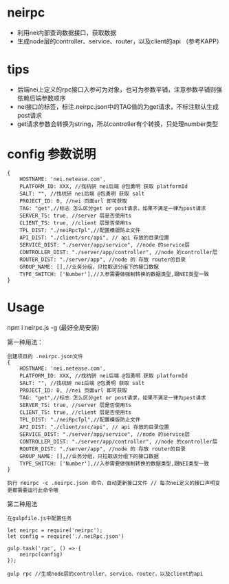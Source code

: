# neirpc

- 利用nei内部查询数据接口，获取数据
- 生成node层的controller、service、router，以及client的api
（参考KAPP）

# tips
- 后端nei上定义的rpc接口入参可为对象，也可为参数平铺，注意参数平铺则强依赖后端参数顺序
- nei接口的标签，标注.neirpc.json中的TAG值的为get请求，不标注默认生成post请求
- get请求参数会转换为string，所以controller有个转换，只处理number类型

# config 参数说明


```
{
    HOSTNAME: 'nei.netease.com',
    PLATFORM_ID: XXX, //找杭研 nei后端 @包勇明 获取 platformId 
    SALT: "", //找杭研 nei后端 @包勇明 获取 salt 
    PROJECT_ID: 0, //nei 页面url 即可获取
    TAG: "get",//标志 怎么区分get or post请求，如果不满足一律为post请求
    SERVER_TS: true, //server 层是否使用ts
    CLIENT_TS: true, //client 层是否使用ts
    TPL_DIST: "./neiRpcTpl",//配置模版防止文件
    API_DIST: "./client/src/api", // api 存放的目录位置
    SERVICE_DIST: "./server/app/service", //node 的service层
    CONTROLLER_DIST: "./server/app/controller", //node 的controller层
    ROUTER_DIST: "./server/app", //node 的 存放 router的目录
    GROUP_NAME: [],//业务分组，只拉取该分组下的接口数据
    TYPE_SWITCH: ['Number'],//入参需要做强制转换的数据类型,跟NEI类型一致
}
```



# Usage

npm i neirpc.js -g (最好全局安装)

第一种用法：

```
创建项目的 .neirpc.json文件
{
    HOSTNAME: 'nei.netease.com',
    PLATFORM_ID: XXX, //找杭研 nei后端 @包勇明 获取 platformId 
    SALT: "", //找杭研 nei后端 @包勇明 获取 salt 
    PROJECT_ID: 0, //nei 页面url 即可获取
    TAG: "get",//标志 怎么区分get or post请求，如果不满足一律为post请求
    SERVER_TS: true, //server 层是否使用ts
    CLIENT_TS: true, //client 层是否使用ts
    TPL_DIST: "./neiRpcTpl",//配置模版防止文件
    API_DIST: "./client/src/api", // api 存放的目录位置
    SERVICE_DIST: "./server/app/service", //node 的service层
    CONTROLLER_DIST: "./server/app/controller", //node 的controller层
    ROUTER_DIST: "./server/app", //node 的 存放 router的目录
    GROUP_NAME: [],//业务分组，只拉取该分组下的接口数据
    TYPE_SWITCH: ['Number'],//入参需要做强制转换的数据类型,跟NEI类型一致
}

执行 neirpc -c .neirpc.json 命令，自动更新接口文件 // 每次nei定义的接口声明变更都需要运行此命令哦
```


第二种用法
```
在gulpfile.js中配置任务

let neirpc = require('neirpc');
let config = require('./.neiRpc.json')

gulp.task('rpc', () => {
    neirpc(config)
});

gulp rpc //生成node层的controller、service、router，以及client的api
```
